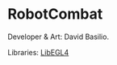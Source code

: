 RobotCombat
===========


Developer & Art: David Basilio.

Libraries: [LibEGL4](https://github.com/farlei/libEGL)



